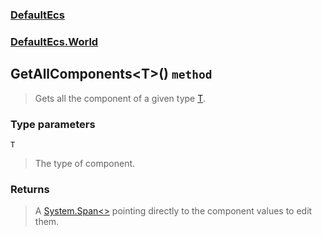### [DefaultEcs](./DefaultEcs.md 'DefaultEcs')
### [DefaultEcs.World](./DefaultEcs-World.md 'DefaultEcs.World')
## GetAllComponents&lt;T&gt;() `method`
>Gets all the component of a given type [T](#DefaultEcs-World-GetAllComponents-T-()-T 'DefaultEcs.World.GetAllComponents&lt;T&gt;().T').
### Type parameters

<a name='DefaultEcs-World-GetAllComponents-T-()-T'></a>
`T`
>The type of component.
### Returns
>A [System.Span&lt;&gt;](https://docs.microsoft.com/en-us/dotnet/api/System.Span-1 'System.Span&lt;&gt;') pointing directly to the component values to edit them.

